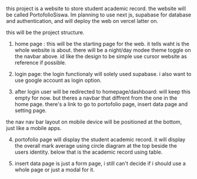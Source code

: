 this project is a website to store student academic record. the website will be called PortofolioSiswa.
Im planning to use next js, supabase for database and authentication, and will deploy the web on vercel latter on.

this will be the project structure.
1. home page : this will be the starting page for the web. it tells waht is the whole website is about. there will be a night/day modee theme toggle on the navbar above. id like the design to be simple use cursor website as reference if possible.

2. login page: the login functionaly will solely used supabase. i also want to use google account as login option.

3. after login user will be redirected to homepage/dashboard: will keep this empty for now. but theres a navbar that diffrent from the one in the home page. there's a link to go to portofolio page, insert data page and setting page.

the nav nav bar layout on mobile device will be positioned at the bottom, just like a mobile apps. 

4. portofolio page will display the student academic record. it will display the overall mark average using circle diagram at the top beside the users identity. below that is the academic record using table.

5. insert data page is just a form page, i still can't decide if i should use a whole page or just a modal for it.